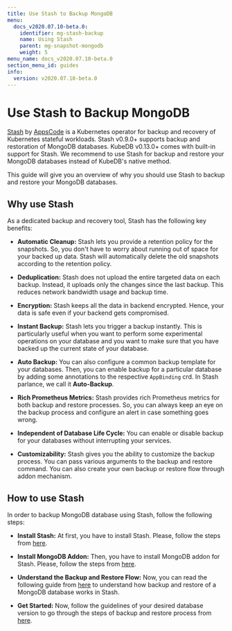 ```yaml
---
title: Use Stash to Backup MongoDB
menu:
  docs_v2020.07.10-beta.0:
    identifier: mg-stash-backup
    name: Using Stash
    parent: mg-snapshot-mongodb
    weight: 5
menu_name: docs_v2020.07.10-beta.0
section_menu_id: guides
info:
  version: v2020.07.10-beta.0
---
```


# Use Stash to Backup MongoDB

[Stash](https://appscode.com/products/stash) by [AppsCode](https://appscode.com) is a Kubernetes operator for backup and recovery of Kubernetes stateful workloads. Stash v0.9.0+ supports backup and restoration of MongoDB databases. KubeDB v0.13.0+ comes with built-in support for Stash. We recommend to use Stash for backup and restore your MongoDB databases instead of KubeDB's native method.

This guide will give you an overview of why you should use Stash to backup and restore your MongoDB databases.

## Why use Stash

As a dedicated backup and recovery tool, Stash has the following key benefits:

- **Automatic Cleanup:** Stash lets you provide a retention policy for the snapshots. So, you don't have to worry about running out of space for your backed up data. Stash will automatically delete the old snapshots according to the retention policy.

- **Deduplication:** Stash does not upload the entire targeted data on each backup. Instead, it uploads only the changes since the last backup. This reduces network bandwidth usage and backup time.

- **Encryption:** Stash keeps all the data in backend encrypted. Hence, your data is safe even if your backend gets compromised.

- **Instant Backup:** Stash lets you trigger a backup instantly. This is particularly useful when you want to perform some experimental operations on your database and you want to make sure that you have backed up the current state of your database.

- **Auto Backup:** You can also configure a common backup template for your databases. Then, you can enable backup for a particular database by adding some annotations to the respective `AppBinding` crd. In Stash parlance, we call it **Auto-Backup**.

- **Rich Prometheus Metrics:** Stash provides rich Prometheus metrics for both backup and restore processes. So, you can always keep an eye on the backup process and configure an alert in case something goes wrong.

- **Independent of Database Life Cycle:** You can enable or disable backup for your databases without interrupting your services.

- **Customizability:** Stash gives you the ability to customize the backup process. You can pass various arguments to the backup and restore command. You can also create your own backup or restore flow through addon mechanism.

## How to use Stash

In order to backup MongoDB database using Stash, follow the following steps:

- **Install Stash:** At first, you have to install Stash. Please, follow the steps from [here](https://appscode.com/products/stash/latest/setup/install/).

- **Install MongoDB Addon:** Then, you have to install MongoDB addon for Stash. Please, follow the steps from [here](https://appscode.com/products/stash/latest/addons/mongodb/setup/install/).

- **Understand the Backup and Restore Flow:** Now, you can read the following guide from [here](https://appscode.com/products/stash/latest/addons/mongodb/overview/) to understand how backup and restore of a MongoDB database works in Stash.

- **Get Started:** Now, follow the guidelines of your desired database version to go through the steps of backup and restore process from [here](https://appscode.com/products/stash/latest/addons/mongodb/).
